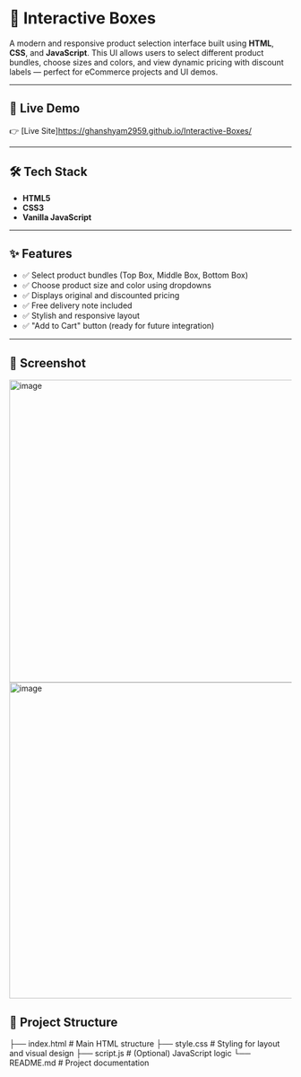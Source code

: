 # 🎁 Interactive Boxes

A modern and responsive product selection interface built using **HTML**, **CSS**, and **JavaScript**. This UI allows users to select different product bundles, choose sizes and colors, and view dynamic pricing with discount labels — perfect for eCommerce projects and UI demos.

---

## 🔗 Live Demo

👉 [Live Site]https://ghanshyam2959.github.io/Interactive-Boxes/

---

## 🛠️ Tech Stack

- **HTML5**
- **CSS3**
- **Vanilla JavaScript**

---

## ✨ Features

- ✅ Select product bundles (Top Box, Middle Box, Bottom Box)
- ✅ Choose product size and color using dropdowns
- ✅ Displays original and discounted pricing
- ✅ Free delivery note included
- ✅ Stylish and responsive layout
- ✅ "Add to Cart" button (ready for future integration)

---

## 📸 Screenshot

<img width="1277" height="539" alt="image" src="https://github.com/user-attachments/assets/ccd30411-dda5-488f-9785-0ae70b45e968" />
<img width="1283" height="563" alt="image" src="https://github.com/user-attachments/assets/79889a1c-7d81-4d4e-be32-834e85d6e4cf" />

## 📁 Project Structure

├── index.html # Main HTML structure
├── style.css # Styling for layout and visual design
├── script.js # (Optional) JavaScript logic
└── README.md # Project documentation
